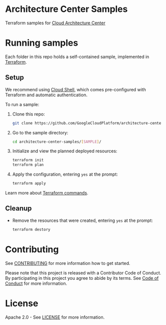 # Architecture Center Samples

Terraform samples for [Cloud Architecture
Center](https://cloud.google.com/architecture/)


# Running samples

Each folder in this repo holds a self-contained sample, implemented in
[Terraform](https://www.terraform.io/).

## Setup

We recommend using [Cloud
Shell](https://cloud.google.com/docs/terraform/install-configure-terraform#cloud-shell),
which comes pre-configured with Terraform and automatic authentication.

To run a sample:

 1. Clone this repo:

      ```bash
      git clone https://github.com/GoogleCloudPlatform/architecture-center-samples
      ```

 1. Go to the sample directory:

      ```bash
      cd architecture-center-samples/[SAMPLE]/
      ```

 1. Initialize and view the planned deployed resources:

      ```bash
      terraform init
      terraform plan
      ```

1. Apply the configuration, entering `yes` at the prompt:

      ```bash
      terraform apply
      ```

Learn more about [Terraform
commands](https://cloud.google.com/docs/terraform/basic-commands).

## Cleanup

 * Remove the resources that were created, entering `yes` at the prompt:

      ```bash
      terraform destory
      ```

# Contributing

See [CONTRIBUTING](CONTRIBUTING.md) for more information how to get started.

Please note that this project is released with a Contributor Code of Conduct.
By participating in this project you agree to abide by its terms. See [Code of
Conduct](CODE_OF_CONDUCT.md) for more information.

# License

Apache 2.0 - See [LICENSE](LICENSE) for more information.
